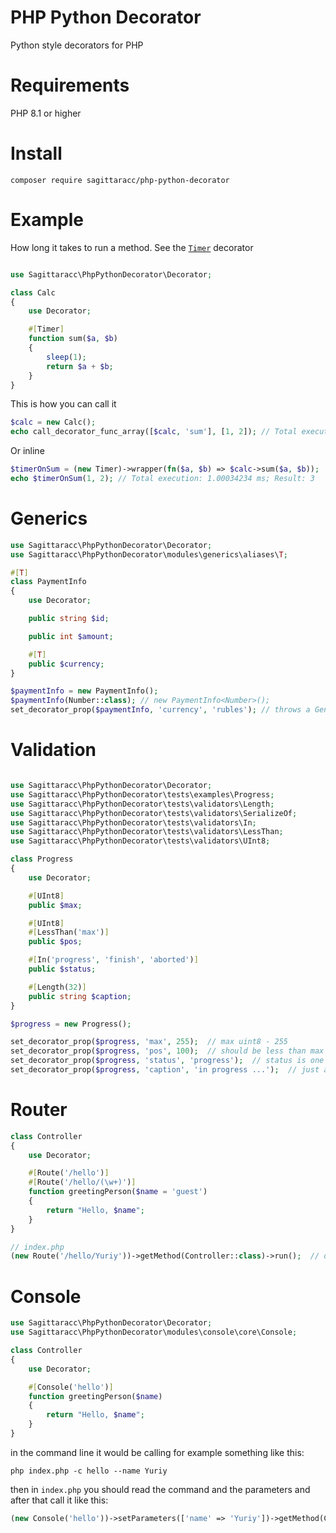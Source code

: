 # PHP Python Decorator
Python style decorators for PHP

# Requirements
PHP 8.1 or higher

# Install
`composer require sagittaracc/php-python-decorator`

# Example
How long it takes to run a method. See the [`Timer`](https://github.com/sagittaracc/php-python-decorator/blob/main/tests/decorators/Timer.php) decorator
```php

use Sagittaracc\PhpPythonDecorator\Decorator;

class Calc
{
    use Decorator;

    #[Timer]
    function sum($a, $b)
    {
        sleep(1);
        return $a + $b;
    }
}
```
This is how you can call it
```php
$calc = new Calc();
echo call_decorator_func_array([$calc, 'sum'], [1, 2]); // Total execution: 1.00034234 ms; Result: 3
```
Or inline
```php
$timerOnSum = (new Timer)->wrapper(fn($a, $b) => $calc->sum($a, $b));
echo $timerOnSum(1, 2); // Total execution: 1.00034234 ms; Result: 3
```

# Generics
```php
use Sagittaracc\PhpPythonDecorator\Decorator;
use Sagittaracc\PhpPythonDecorator\modules\generics\aliases\T;

#[T]
class PaymentInfo
{
    use Decorator;

    public string $id;

    public int $amount;

    #[T]
    public $currency;
}

$paymentInfo = new PaymentInfo();
$paymentInfo(Number::class); // new PaymentInfo<Number>();
set_decorator_prop($paymentInfo, 'currency', 'rubles'); // throws a GenericError
```

# Validation
```php

use Sagittaracc\PhpPythonDecorator\Decorator;
use Sagittaracc\PhpPythonDecorator\tests\examples\Progress;
use Sagittaracc\PhpPythonDecorator\tests\validators\Length;
use Sagittaracc\PhpPythonDecorator\tests\validators\SerializeOf;
use Sagittaracc\PhpPythonDecorator\tests\validators\In;
use Sagittaracc\PhpPythonDecorator\tests\validators\LessThan;
use Sagittaracc\PhpPythonDecorator\tests\validators\UInt8;

class Progress
{
    use Decorator;

    #[UInt8]
    public $max;

    #[UInt8]
    #[LessThan('max')]
    public $pos;

    #[In('progress', 'finish', 'aborted')]
    public $status;

    #[Length(32)]
    public string $caption;
}

$progress = new Progress();

set_decorator_prop($progress, 'max', 255);  // max uint8 - 255
set_decorator_prop($progress, 'pos', 100);  // should be less than max
set_decorator_prop($progress, 'status', 'progress');  // status is one of possible cases (progress, finish or aborted)
set_decorator_prop($progress, 'caption', 'in progress ...');  // just a string (max length is 32)
```

# Router
```php
class Controller
{
    use Decorator;

    #[Route('/hello')]
    #[Route('/hello/(\w+)')]
    function greetingPerson($name = 'guest')
    {
        return "Hello, $name";
    }
}

// index.php
(new Route('/hello/Yuriy'))->getMethod(Controller::class)->run();  // output: Hello, Yuriy
```

# Console
```php
use Sagittaracc\PhpPythonDecorator\Decorator;
use Sagittaracc\PhpPythonDecorator\modules\console\core\Console;

class Controller
{
    use Decorator;

    #[Console('hello')]
    function greetingPerson($name)
    {
        return "Hello, $name";
    }
}
```

in the command line it would be calling for example something like this:

`php index.php -c hello --name Yuriy`

then in `index.php` you should read the command and the parameters and after that call it like this:

```php
(new Console('hello'))->setParameters(['name' => 'Yuriy'])->getMethod(Controller::class)->run();
```